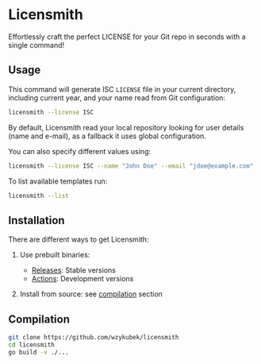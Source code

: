 # Licensmith

Effortlessly craft the perfect LICENSE for your Git repo in seconds with a single command!

## Usage
This command will generate ISC `LICENSE` file in your current directory, including current year, and your name read from Git configuration:
```bash
licensmith --license ISC
```

By default, Licensmith read your local repository looking for user details (name and e-mail), as a fallback it uses global configuration.

You can also specify different values using:
```bash
licensmith --license ISC --name "John Doe" --email "jdoe@example.com"
```

To list available templates run:
```bash
licensmith --list
```

## Installation
There are different ways to get Licensmith:
1. Use prebuilt binaries:
    - [Releases](https://github.com/wzykubek/licensmith/releases): Stable versions
    - [Actions](https://github.com/wzykubek/licensmith/actions): Development versions

2. Install from source: see [compilation](#compilation) section

## Compilation
```bash
git clone https://github.com/wzykubek/licensmith
cd licensmith
go build -v ./...
```
